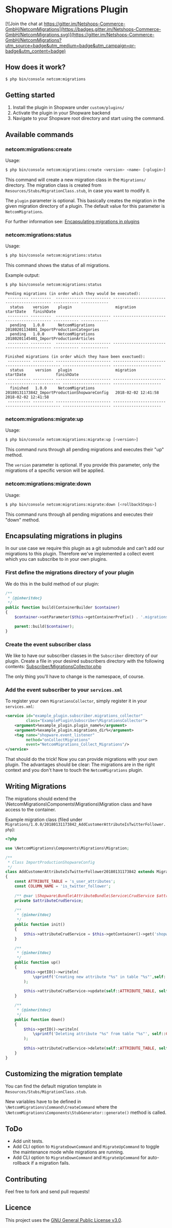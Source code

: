 # Shopware Migrations Plugin

[![Join the chat at https://gitter.im/Netshops-Commerce-GmbH/NetcomMigrations](https://badges.gitter.im/Netshops-Commerce-GmbH/NetcomMigrations.svg)](https://gitter.im/Netshops-Commerce-GmbH/NetcomMigrations?utm_source=badge&utm_medium=badge&utm_campaign=pr-badge&utm_content=badge)

## How does it work?

```bash
$ php bin/console netcom:migrations
```

## Getting started

1. Install the plugin in Shopware under `custom/plugins/`
2. Activate the plugin in your Shopware backend
3. Navigate to your Shopware root directory and start using the command.

## Available commands

### netcom:migrations:create

Usage:
```bash
$ php bin/console netcom:migrations:create <version> <name> [<plugin>]
```

This command will create a new migration class in the `Migrations/` directory.
The migration class is created from `Resources/Stubs/MigrationClass.stub`, in case you want to modify it.

The `plugin` parameter is optional. This basically creates the migration in the given migration directory of a plugin.
The default value for this parameter is `NetcomMigrations`.

For further information see: [Encapsulating migrations in plugins](#encapsulating-migrations-in-plugins)

### netcom:migrations:status

Usage:
```bash
$ php bin/console netcom:migrations:status
```

This command shows the status of all migrations.

Example output:
```plain
$ php bin/console netcom:migrations:status

Pending migrations (in order which they would be executed):
 --------- ---------  ------------------------ ------------------------------------------- ----------- ------------ 
  status    version    plugin                   migration                                   startDate   finishDate  
 --------- ---------  ------------------------ ------------------------------------------- ----------- ------------ 
  pending   1.0.0      NetcomMigrations         20180201134801_ImportProductionCategories                           
  pending   1.0.0      NetcomMigrations         20180201145401_ImportProductionArticles                             
 --------- ---------  ------------------------ ------------------------------------------- ----------- ------------ 

Finished migrations (in order which they have been exectued):
 ---------- --------- ------------------------ ----------------------------------------------- --------------------- --------------------- 
  status     version   plugin                   migration                                       startDate             finishDate           
 ---------- --------- ------------------------ ----------------------------------------------- --------------------- --------------------- 
  finished   1.0.0     NetcomMigrations         20180131173842_ImportProductionShopwareConfig   2018-02-02 12:41:58   2018-02-02 12:41:58  
 ---------- --------- ------------------------ ----------------------------------------------- --------------------- ---------------------
```

### netcom:migrations:migrate:up

Usage:
```bash
$ php bin/console netcom:migrations:migrate:up [<version>]
```

This command runs through all pending migrations and executes their "up" method.

The `version` parameter is optional. If you provide this parameter, only the migrations of a specific version will be applied.

### netcom:migrations:migrate:down

Usage:
```bash
$ php bin/console netcom:migrations:migrate:down [<rollbackSteps>]
```

This command runs through all pending migrations and executes their "down" method.

## Encapsulating migrations in plugins

In our use case we require this plugin as a git submodule and can't add our migrations to this plugin. 
Therefore we've implemented a collect event which you can subscribe to in your own plugins.

### First define the migrations directory of your plugin

We do this in the build method of our plugin:

```php
/**
 * {@inheritdoc}
 */
public function build(ContainerBuilder $container)
{
    $container->setParameter($this->getContainerPrefix() . '.migrations_dir', $this->getPath() . '/Migrations');

    parent::build($container);
}
```

### Create the event subscriber class

We like to have our subscriber classes in the `Subscriber` directory of our plugin. 
Create a file in your desired subscribers directory with the following contents: [Subscriber/MigrationsCollector.php](Subscriber/MigrationsCollector.php)

The only thing you'll have to change is the namespace, of course.

### Add the event subscriber to your `services.xml`

To register your own `MigrationsCollector`, simply register it in your `services.xml`:

```xml
<service id="example_plugin.subscriber.migrations_collector"
         class="ExamplePlugin\Subscriber\MigrationsCollector">
    <argument>%example_plugin.plugin_name%</argument>
    <argument>%example_plugin.migrations_dir%</argument>
    <tag name="shopware.event_listener" 
         method="onCollectMigrations" 
         event="NetcomMigrations_Collect_Migrations"/>
</service>
```

That should do the trick! Now you can provide migrations with your own plugin. The advantages should be clear: 
The migrations are in the right context and you don't have to touch the `NetcomMigrations` plugin.

## Writing Migrations

The migrations should extend the \NetcomMigrations\Components\Migrations\Migration class and have access to the container. 

Example migration class (filed under `Migrations/1.0.0/20180131173842_AddCustomerAttributeIsTwitterFollower.php`):
```php
<?php

use \NetcomMigrations\Components\Migrations\Migration;

/**
 * Class ImportProductionShopwareConfig
 */
class AddCustomerAttributeIsTwitterFollower20180131173842 extends Migration
{
    const ATTRIBUTE_TABLE = 's_user_attributes';
    const COLUMN_NAME = 'is_twitter_follower';
    
    /** @var \Shopware\Bundle\AttributeBundle\Service\CrudService $attributeCrudService */
    private $attributeCrudService;
    
    /**
     * {@inheritdoc}
     */
    public function init()
    {
        $this->attributeCrudService = $this->getContainer()->get('shopware_attribute.crud_service');
    }

    /**
     * {@inheritdoc}
     */
    public function up()
    {
        $this->getIO()->writeln(
            \sprintf('Creating new attribute "%s" in table "%s"',self::COLUMN_NAME,self::ATTRIBUTE_TABLE)
        );
        
        $this->attributeCrudService->update(self::ATTRIBUTE_TABLE, self::COLUMN_NAME, 'boolean');
    }

    /**
     * {@inheritdoc}
     */
    public function down()
    {
        $this->getIO()->writeln(
            \sprintf('Deleting attribute "%s" from table "%s"', self::COLUMN_NAME, self::ATTRIBUTE_TABLE)
        );
        
        $this->attributeCrudService->delete(self::ATTRIBUTE_TABLE, self::COLUMN_NAME);
    }
}
```

## Customizing the migration template

You can find the default migration template in `Resources/Stubs/MigrationClass.stub`. 

New variables have to be defined in `\NetcomMigrations\Command\CreateCommand` where the `\NetcomMigrations\Components\StubGenerator::generate()` method is called.

## ToDo

- Add unit tests.
- Add CLI option to `MigrateDownCommand` and `MigrateUpCommand` to toggle the maintenance mode while migrations are running.
- Add CLI option to `MigrateDownCommand` and `MigrateUpCommand` for auto-rollback if a migration fails.

## Contributing

Feel free to fork and send pull requests!

## Licence

This project uses the [GNU General Public License v3.0](LICENCE.md).